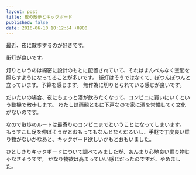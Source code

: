 ```yaml
---
layout: post
title: 夜の散歩とキックボード
published: false
date: 2016-06-10 10:12:54 +0900
---
```


最近、夜に散歩するのが好きです。

街灯が良いです。

灯りというのは綿密に設計のもとに配置されていて、それはまんべんなく空間を照らすようになってることが多いです。
街灯はそうではなくて、ぽつんぽつんと立っています。予算を感じます。
無作為に切りとられている感じが良いです。

だいたいの場合、夜にちょっと酒が飲みたくなって、コンビニに買いにいくという動機で散歩します。
わたしは両親ともに下戸なので家に酒を常備してく文化がないのです。

なので散歩のルートは最寄りのコンビニまでということになってしまいます。
もうすこし足を伸ばそうかとおもってもなんとなくだるいし、手軽で丁度良い乗り物がないかなあと、キックボード欲しいかもとおもいました。

ひとしきりキックボードについて調べてみましたが、あんまり心地良い乗り物じゃなさそうです。
かなり物欲は高まっていい感じだったのですが、やめました。
